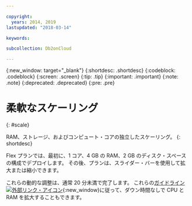 ```yaml
---

copyright:
  years: 2014, 2019
lastupdated: "2018-03-14"

keywords: 

subcollection: Db2onCloud

---
```


<!-- Attribute definitions --> 
{:new_window: target="_blank"}
{:shortdesc: .shortdesc}
{:codeblock: .codeblock}
{:screen: .screen}
{:tip: .tip}
{:important: .important}
{:note: .note}
{:deprecated: .deprecated}
{:pre: .pre}

# 柔軟なスケーリング
{: #scale}

RAM、ストレージ、およびコンピュート・コアの独立したスケーリング。 
{: shortdesc}

Flex プランでは、最初に、1 コア、4 GB の RAM、2 GB のディスク・スペースの構成でデプロイします。 その後、プランは、スライダー・バーを使用して拡大または縮小できます。

これらの動的な調整は、通常 20 分未満で完了します。 これらの[ガイドライン![外部リンク・アイコン](../../icons/launch-glyph.svg "外部リンク・アイコン")](https://developer.ibm.com/answers/questions/381931/how-can-i-scale-cpu-up-and-down-without-downtime-o.html){:new_window}に従って、ダウン時間なしで CPU と RAM を拡大することもできます。
